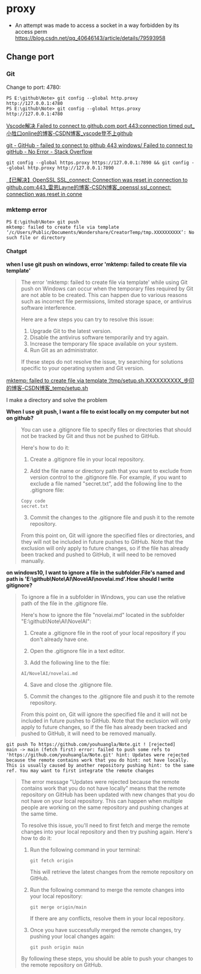 # proxy

* An attempt was made to access a socket in a way forbidden by its access perm
<https://blog.csdn.net/qq_40646143/article/details/79593958>

## Change port

### Git

Change to port: 4780:

```shell
PS E:\github\Note> git config --global http.proxy http://127.0.0.1:4780
PS E:\github\Note> git config --global https.proxy http://127.0.0.1:4780
```

[Vscode解决 Failed to connect to github\.com port 443:connection timed out\_小牲口online的博客\-CSDN博客\_vscode登不上github](https://blog.csdn.net/M_Edison/article/details/114186264)

[git \- GitHub \- failed to connect to github 443 windows/ Failed to connect to gitHub \- No Error \- Stack Overflow](https://stackoverflow.com/questions/18356502/github-failed-to-connect-to-github-443-windows-failed-to-connect-to-github)

```
git config --global https.proxy https://127.0.0.1:7890 && git config --global http.proxy http://127.0.0.1:7890 
```

[【已解决】OpenSSL SSL\_connect: Connection was reset in connection to github\.com:443\_雷恩Layne的博客\-CSDN博客\_openssl ssl\_connect: connection was reset in conne](https://blog.csdn.net/qq_37555071/article/details/114260533)

### mktemp error

```
PS E:\github\Note> git push
mktemp: failed to create file via template ‘/c/Users/Public/Documents/Wondershare/CreatorTemp/tmp.XXXXXXXXXX’: No such file or directory
```

#### Chatgpt

**when I use git push on windows, error 'mktemp: failed to create file via template'**

>The error 'mktemp: failed to create file via template' while using Git push on Windows can occur when the temporary files required by Git are not able to be created. This can happen due to various reasons such as incorrect file permissions, limited storage space, or antivirus software interference.
>
>Here are a few steps you can try to resolve this issue:
>
>1.  Upgrade Git to the latest version.
>2.  Disable the antivirus software temporarily and try again.
>3.  Increase the temporary file space available on your system.
>4.  Run Git as an administrator.
>
>If these steps do not resolve the issue, try searching for solutions specific to your operating system and Git version.

[mktemp: failed to create file via template ‘/tmp/setup\.sh\.XXXXXXXXXX\_步印的博客\-CSDN博客\_temp/setup\.sh](https://blog.csdn.net/weixin_43046653/article/details/104036505)

I make a directory and solve the problem



**When I use git push, I want a file to exist locally on my computer but not on github?**

>You can use a .gitignore file to specify files or directories that should not be tracked by Git and thus not be pushed to GitHub.
>
>Here's how to do it:
>
>1.  Create a .gitignore file in your local repository.
>
>2.  Add the file name or directory path that you want to exclude from version control to the .gitignore file. For example, if you want to exclude a file named "secret.txt", add the following line to the .gitignore file:
>
>    ```
>    Copy code
>    secret.txt
>    ```
>
>3.  Commit the changes to the .gitignore file and push it to the remote repository.
>
>From this point on, Git will ignore the specified files or directories, and they will not be included in future pushes to GitHub. Note that the exclusion will only apply to future changes, so if the file has already been tracked and pushed to GitHub, it will need to be removed manually.
>
>
>
>





**on windows10, I want to ignore a file in the subfolder.File's named and path is 'E:\github\Note\AI\NovelAI\novelai.md'.How should I write gitignore?**



>To ignore a file in a subfolder in Windows, you can use the relative path of the file in the .gitignore file.
>
>Here's how to ignore the file "novelai.md" located in the subfolder "E:\github\Note\AI\NovelAI":
>
>1.  Create a .gitignore file in the root of your local repository if you don't already have one.
>
>2.  Open the .gitignore file in a text editor.
>
>3.  Add the following line to the file:
>
>    ```
>    AI/NovelAI/novelai.md
>    ```
>
>4.  Save and close the .gitignore file.
>
>5.  Commit the changes to the .gitignore file and push it to the remote repository.
>
>From this point on, Git will ignore the specified file and it will not be included in future pushes to GitHub. Note that the exclusion will only apply to future changes, so if the file has already been tracked and pushed to GitHub, it will need to be removed manually.



```
git push To https://github.com/youhuangla/Note.git ! [rejected]        main -> main (fetch first) error: failed to push some refs to 'https://github.com/youhuangla/Note.git' hint: Updates were rejected because the remote contains work that you do hint: not have locally. This is usually caused by another repository pushing hint: to the same ref. You may want to first integrate the remote changes
```

>   The error message "Updates were rejected because the remote contains work that you do not have locally" means that the remote repository on GitHub has been updated with new changes that you do not have on your local repository. This can happen when multiple people are working on the same repository and pushing changes at the same time.
>
>   To resolve this issue, you'll need to first fetch and merge the remote changes into your local repository and then try pushing again. Here's how to do it:
>
>   1.  Run the following command in your terminal:
>
>       ```
>       git fetch origin
>       ```
>
>       This will retrieve the latest changes from the remote repository on GitHub.
>
>   2.  Run the following command to merge the remote changes into your local repository:
>
>       ```
>       git merge origin/main
>       ```
>
>       If there are any conflicts, resolve them in your local repository.
>
>   3.  Once you have successfully merged the remote changes, try pushing your local changes again:
>
>       ```
>       git push origin main
>       ```
>
>   By following these steps, you should be able to push your changes to the remote repository on GitHub.
>
>   



